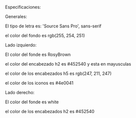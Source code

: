 Especificaciones:

Generales:

El tipo de letra es: 'Source Sans Pro', sans-serif

el color del fondo es rgb(255, 254, 251)


Lado izquierdo:

El color del fonde es RosyBrown

el color del encabezado h2 es #452540 y esta en mayusculas

el color de los encabezados h5 es rgb(247, 211, 247)

el color de los iconos es  #4e0041



Lado derecho:

El color del fonde es white

el color de los encabezados h2 es #452540


